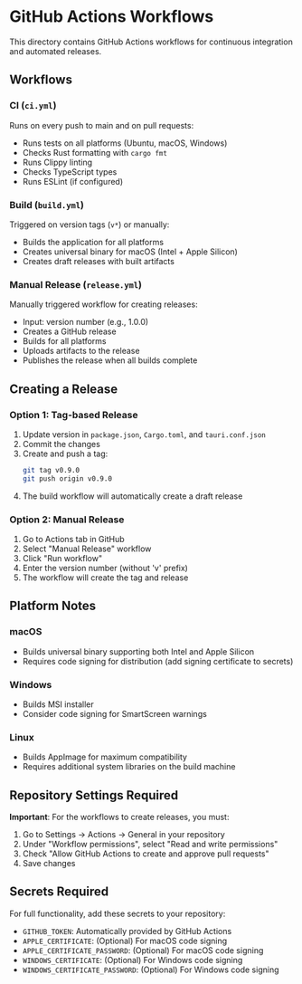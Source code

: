 # GitHub Actions Workflows

This directory contains GitHub Actions workflows for continuous integration and automated releases.

## Workflows

### CI (`ci.yml`)
Runs on every push to main and on pull requests:
- Runs tests on all platforms (Ubuntu, macOS, Windows)
- Checks Rust formatting with `cargo fmt`
- Runs Clippy linting
- Checks TypeScript types
- Runs ESLint (if configured)

### Build (`build.yml`)
Triggered on version tags (`v*`) or manually:
- Builds the application for all platforms
- Creates universal binary for macOS (Intel + Apple Silicon)
- Creates draft releases with built artifacts

### Manual Release (`release.yml`)
Manually triggered workflow for creating releases:
- Input: version number (e.g., 1.0.0)
- Creates a GitHub release
- Builds for all platforms
- Uploads artifacts to the release
- Publishes the release when all builds complete

## Creating a Release

### Option 1: Tag-based Release
1. Update version in `package.json`, `Cargo.toml`, and `tauri.conf.json`
2. Commit the changes
3. Create and push a tag:
   ```bash
   git tag v0.9.0
   git push origin v0.9.0
   ```
4. The build workflow will automatically create a draft release

### Option 2: Manual Release
1. Go to Actions tab in GitHub
2. Select "Manual Release" workflow
3. Click "Run workflow"
4. Enter the version number (without 'v' prefix)
5. The workflow will create the tag and release

## Platform Notes

### macOS
- Builds universal binary supporting both Intel and Apple Silicon
- Requires code signing for distribution (add signing certificate to secrets)

### Windows
- Builds MSI installer
- Consider code signing for SmartScreen warnings

### Linux
- Builds AppImage for maximum compatibility
- Requires additional system libraries on the build machine

## Repository Settings Required

**Important**: For the workflows to create releases, you must:
1. Go to Settings → Actions → General in your repository
2. Under "Workflow permissions", select "Read and write permissions"
3. Check "Allow GitHub Actions to create and approve pull requests"
4. Save changes

## Secrets Required

For full functionality, add these secrets to your repository:
- `GITHUB_TOKEN`: Automatically provided by GitHub Actions
- `APPLE_CERTIFICATE`: (Optional) For macOS code signing
- `APPLE_CERTIFICATE_PASSWORD`: (Optional) For macOS code signing
- `WINDOWS_CERTIFICATE`: (Optional) For Windows code signing
- `WINDOWS_CERTIFICATE_PASSWORD`: (Optional) For Windows code signing